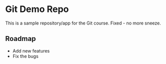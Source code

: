 # Git Demo Repo
This is a sample repository/app for the Git course.
Fixed - no more sneeze.
## Roadmap
* Add new features
* Fix the bugs
